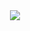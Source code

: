 <div align="center">
  <img src="https://visitor-badge.laobi.icu/badge?page_id=DebojyotiMishra.EPITA-International-Bachelors-S2-Resources"  />
</div>
